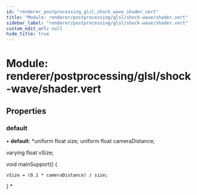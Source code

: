```yaml
---
id: "renderer_postprocessing_glsl_shock_wave_shader_vert"
title: "Module: renderer/postprocessing/glsl/shock-wave/shader.vert"
sidebar_label: "renderer/postprocessing/glsl/shock-wave/shader.vert"
custom_edit_url: null
hide_title: true
---
```


# Module: renderer/postprocessing/glsl/shock-wave/shader.vert

## Properties

### default

• **default**: *uniform float size;
uniform float cameraDistance;

varying float vSize;

void mainSupport() {

	vSize = (0.1 * cameraDistance) / size;

}
*
